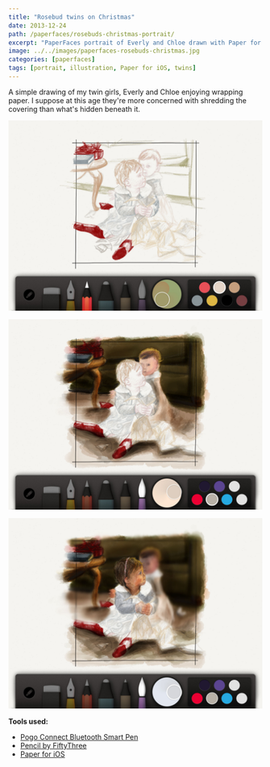 ```yaml
---
title: "Rosebud twins on Christmas"
date: 2013-12-24
path: /paperfaces/rosebuds-christmas-portrait/
excerpt: "PaperFaces portrait of Everly and Chloe drawn with Paper for iOS on an iPad."
image: ../../images/paperfaces-rosebuds-christmas.jpg
categories: [paperfaces]
tags: [portrait, illustration, Paper for iOS, twins]
---
```


A simple drawing of my twin girls, Everly and Chloe enjoying wrapping paper. I suppose at this age they're more concerned with shredding the covering than what's hidden beneath it.

![Work in process screenshot](../../images/paperfaces-rosebuds-christmas-process-1-lg.jpg)

![Work in process screenshot](../../images/paperfaces-rosebuds-christmas-process-2-lg.jpg)

![Work in process screenshot](../../images/paperfaces-rosebuds-christmas-process-3-lg.jpg)

**Tools used:**

- [Pogo Connect Bluetooth Smart Pen](https://www.amazon.com/gp/product/B009K448L4/ref=as_li_ss_tl?ie=UTF8&camp=1789&creative=390957&creativeASIN=B009K448L4&linkCode=as2&tag=mademist-20)
- [Pencil by FiftyThree](https://www.amazon.com/FiftyThree-Digital-Stylus-Pencil-iPhone/dp/B01JJBUYR4/ref=as_li_ss_tl?keywords=pencil+53&qid=1550586265&s=gateway&sr=8-3&linkCode=ll1&tag=mademist-20&linkId=0134793cb840affff60f2e45a7f64678&language=en_US)
- [Paper for iOS](https://paper.bywetransfer.com/)
